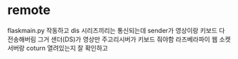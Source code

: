 # remote

flaskmain.py 작동하고 dis 시리즈끼리는 통신되는데 sender가 영상이랑 키보드 다 전송해버림 그거 샌더(DS)가 영상만 주고리시버가 키보드 줘야함
라즈베라파이 웹 소켓 서버랑 coturn 열려있는지 잘 확인하고